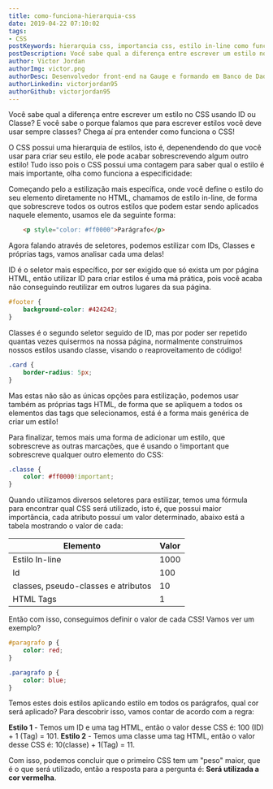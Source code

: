 ```yaml
---
title: como-funciona-hierarquia-css
date: 2019-04-22 07:10:02
tags: 
- CSS
postKeywords: hierarquia css, importancia css, estilo in-line como funciona, css pontos, id ou classe css, id css, classe css
postDescription: Você sabe qual a diferença entre escrever um estilo no CSS usando ID ou Classe? E você sabe o porque falamos que para escrever estilos você deve usar sempre classes? Chega aí pra entender como funciona o CSS! 
author: Victor Jordan
authorImg: victor.png
authorDesc: Desenvolvedor front-end na Gauge e formando em Banco de Dados pela Fatec, apaixonado por usabilidade, performance e UX!
authorLinkedin: victorjordan95
authorGithub: victorjordan95
---
```


Você sabe qual a diferença entre escrever um estilo no CSS usando ID ou Classe? E você sabe o porque falamos que para escrever estilos você deve usar sempre classes? Chega aí pra entender como funciona o CSS! 

<!-- more -->

O CSS possui uma hierarquia de estilos, isto é, depenendendo do que você usar para criar seu estilo, ele pode acabar sobrescrevendo algum outro estilo! Tudo isso pois o CSS possui uma contagem para saber qual o estilo é mais importante, olha como funciona a especificidade:

Começando pelo a estilização mais específica, onde você define o estilo do seu elemento diretamente no HTML, chamamos de estilo in-line, de forma que sobrescreve todos os outros estilos que podem estar sendo aplicados naquele elemento, usamos ele da seguinte forma:

```html
    <p style="color: #ff0000">Parágrafo</p>
```

Agora falando através de seletores, podemos estilizar com IDs, Classes e próprias tags, vamos analisar cada uma delas!

ID é o seletor mais específico, por ser exigido que só exista um por página HTML, então utilizar ID para criar estilos é uma má prática, pois você acaba não conseguindo reutilizar em outros lugares da sua página.

```css
#footer {
    background-color: #424242;
}
```

Classes é o segundo seletor seguido de ID, mas por poder ser repetido quantas vezes quisermos na nossa página, normalmente construímos nossos estilos usando classe, visando o reaproveitamento de código! 

```css
.card {
    border-radius: 5px;
}
```

Mas estas não são as únicas opções para estilização, podemos usar também as próprias tags HTML, de forma que se apliquem a todos os elementos das tags que selecionamos, está é a forma mais genérica de criar um estilo!

Para finalizar, temos mais uma forma de adicionar um estilo, que sobrescreve as outras marcações, que é usando o !important que sobrescreve qualquer outro elemento do CSS:

```css
.classe {
    color: #ff0000!important;
}
```

Quando utilizamos diversos seletores para estilizar, temos uma fórmula para encontrar qual CSS será utilizado, isto é, que possui maior importância, cada atributo possuí um valor determinado, abaixo está a tabela mostrando o valor de cada:

Elemento                                | Valor
---------                               | ------
Estilo In-line                          | 1000
Id                                      | 100
classes, pseudo-classes e atributos     | 10
HTML Tags                               | 1

Então com isso, conseguimos definir o valor de cada CSS! Vamos ver um exemplo?

```css
#paragrafo p {
    color: red;
}

.paragrafo p {
    color: blue;
}
```

Temos estes dois estilos aplicando estilo em todos os parágrafos, qual cor será aplicado? Para descobrir isso, vamos contar de acordo com a regra:

**Estilo 1** - Temos um ID e uma tag HTML, então o valor desse CSS é: 100 (ID) + 1 (Tag) = 101.
**Estilo 2** - Temos uma classe uma tag HTML, então o valor desse CSS é: 10(classe) + 1(Tag) = 11.

Com isso, podemos concluir que o primeiro CSS tem um "peso" maior, que é o que será utilizado, então a resposta para a pergunta é: **Será utilizada a cor vermelha**.